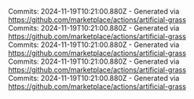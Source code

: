 Commits: 2024-11-19T10:21:00.880Z - Generated via https://github.com/marketplace/actions/artificial-grass
<br>
Commits: 2024-11-19T10:21:00.880Z - Generated via https://github.com/marketplace/actions/artificial-grass
<br>
Commits: 2024-11-19T10:21:00.880Z - Generated via https://github.com/marketplace/actions/artificial-grass
<br>
Commits: 2024-11-19T10:21:00.880Z - Generated via https://github.com/marketplace/actions/artificial-grass
<br>
Commits: 2024-11-19T10:21:00.880Z - Generated via https://github.com/marketplace/actions/artificial-grass
<br>
